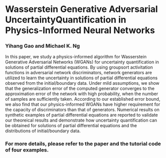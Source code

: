 # Wasserstein Generative Adversarial UncertaintyQuantification in Physics-Informed Neural Networks
### Yihang Gao and Michael K. Ng
In this paper, we study a physics-informed algorithm for Wasserstein Generative Adversarial Networks (WGANs) for uncertainty quantification in solutions of partial differential equations. By using groupsort activitation functions in adversarial network discriminators, network generators are utilized to learn the uncertainty in solutions of partial differential equations observed from the initial/boundary data. Under mild assumptions, we show that the generalization error of the computed generator converges to the approximation error of the network with high probability, when the number of samples are sufficiently taken. According to our established error bound, we also find that our physics-informed WGANs have higher requirement for the capacity of discriminators than that of generators. Numerical results on synthetic examples of partial differential equations are reported to validate our theoreical results and demonstrate how uncertainty quantification can be obtained for solutions of partial differential equations and the distributions of initial/boundary data. 


### For more details, please refer to the paper and the tutorial code of four examples.
